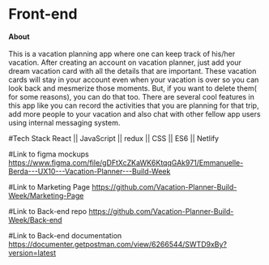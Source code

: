 # Front-end

**About** <br/><br/>
This is a vacation planning app where one can keep track of his/her vacation. After creating an account on vacation planner, just add your dream vacation card with all the details that are important. These vacation cards will stay in your account even when your vacation is over so you can look back and mesmerize those moments. But, if you want to delete them( for some reasons), you can do that too.  There are several cool features in this app like you can record the activities that you are planning for that trip, add more people to your vacation and also chat with other fellow app users using internal messaging system.


#Tech Stack
React || JavaScript || redux || CSS || ES6 || Netlify


#Link to figma mockups
https://www.figma.com/file/gDFtXcZKaWK6KtqqGAk971/Emmanuelle-Berda---UX10---Vacation-Planner---Build-Week


#Link to Marketing Page
https://github.com/Vacation-Planner-Build-Week/Marketing-Page


#Link to Back-end repo
https://github.com/Vacation-Planner-Build-Week/Back-end


#Link to Back-end documentation
https://documenter.getpostman.com/view/6266544/SWTD9xBy?version=latest
